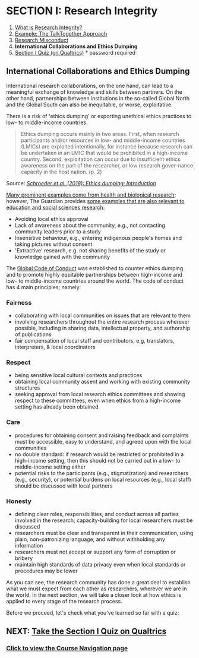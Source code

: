 # SECTION I: Research Integrity

1. [What is Research Integrity?](integrity.md)
2. [Example: The TalkTogether Approach](integrity-tt.md)
3. [Research Misconduct](integrity-misconduct.md)
4. **International Collaborations and Ethics Dumping**
5. [Section I Quiz (on Qualtrics)](https://oxfordeducation.eu.qualtrics.com/jfe/form/SV_8wFuwjJJSM46aIl) * password required

## International Collaborations and Ethics Dumping

International research collaborations, on the one hand, can lead to a meaningful exchange of knowledge and skills between partners. On the other hand, partnerships between institutions in the so-called Global North and the Global South can also be inequitable, or worse, exploitative.

There is a risk of 'ethics dumping' or exporting unethical ethics practices to low- to middle-income countries.

> Ethics dumping occurs mainly in two areas. First, when research participants and/or resources in low- and middle-income countries (LMICs) are exploited intentionally, for instance because research can be undertaken in an LMIC that would be prohibited in a high-income country. Second, exploitation can occur due to insufficient ethics awareness on the part of the researcher, or low research gover-nance capacity in the host nation. (p. 2)

Source: *[Schroeder et al. (2018): Ethics dumping: Introduction](https://link.springer.com/book/10.1007%2F978-3-319-64731-9)*

[Many prominent examples come from health and biological research](https://theconversation.com/ethics-dumping-the-dark-side-of-international-research-88675); however, The Guardian provides [some examples that are also relevant to education and social sciences research](https://www.theguardian.com/higher-education-network/2018/aug/31/ethics-dumping-the-exploitative-side-of-academic-research):

* Avoiding local ethics approval
* Lack of awareness about the community, e.g., not contacting community leaders prior to a study
* Insensitive behaviour, e.g., entering indigenous people's homes and taking pictures without consent
* 'Extractive' research, e.g. not sharing benefits of the study or knowledge gained with the community

The [Global Code of Conduct](https://www.globalcodeofconduct.org/) was established to counter ethics dumping and to promote highly equitable partnerships between high-income and low- to middle-income countries around the world. The code of conduct has 4 main principles; namely:

### **Fairness**
  - collaborating with local communities on issues that are relevant to them
  - involving researchers throughout the entire research process wherever possible, including in sharing data, intellectual property, and authorship of publications
  - fair compensation of local staff and contributors, e.g. translators, interpreters, & local coordinators
  
### **Respect**
  - being sensitive local cultural contexts and practices
  - obtaining local community assent and working with existing community structures
  - seeking approval from local research ethics committees and showing respect to these committees, even when ethics from a high-income setting has already been obtained
  
### **Care**
  - procedures for obtaining consent and raising feedback and complaints must be accessible, easy to understand, and agreed upon with the local communities
  - no double standard: if research would be restricted or prohibited in a high-income setting, then this should not be carried out in a low- to middle-income setting either
  - potential risks to the participants (e.g., stigmatization) and researchers (e.g., security), or potential burdens on local resources (e.g., local staff) should be discussed with local partners
  
### **Honesty**
  - defining clear roles, responsibilities, and conduct across all parties involved in the research; capacity-building for local researchers must be discussed
  - researchers must be clear and transparent in their communication, using plain, non-patronizing language, and without withholding any information
  - researchers must not accept or support any form of corruption or bribery
  - maintain high standards of data privacy even when local standards or procedures may be lower


As you can see, the research community has done a great deal to establish what we must expect from each other as researchers, wherever we are in the world. In the next section, we will take a closer look at how ethics is applied to every stage of the research process.

Before we proceed, let's check what you've learned so far with a quiz:

## NEXT: [Take the Section I Quiz on Qualtrics](https://oxfordeducation.eu.qualtrics.com/jfe/form/SV_8wFuwjJJSM46aIl)
### [Click to view the Course Navigation page](toc.md)
